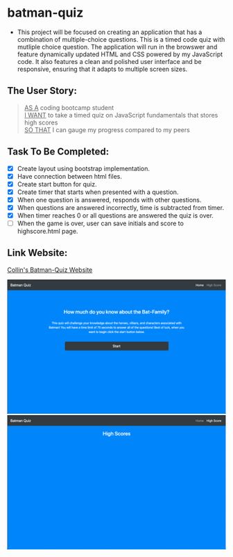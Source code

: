 # batman-quiz
* This project will be focused on creating an application that has a combination of multiple-choice questions. This is a timed code quiz with mutliple choice question. The application will run in the browswer and feature dynamically updated HTML and CSS powered by my JavaScript code. It also features a clean and polished user interface and be responsive, ensuring that it adapts to multiple screen sizes.


## The User Story:
> <ins>AS A</ins> coding bootcamp student\
> <ins>I WANT</ins> to take a timed quiz on JavaScript fundamentals that stores high scores\
> <ins>SO THAT</ins> I can gauge my progress compared to my peers

## Task To Be Completed:
- [x] Create layout using bootstrap implementation.
- [x] Have connection between html files.
- [x] Create start button for quiz.
- [x] Create timer that starts when presented with a question.
- [x] When one question is answered, responds with other questions.
- [x] When questions are answered incorrectly, time is subtracted from timer.
- [x] When timer reaches 0 or all questions are answered the quiz is over.
- [ ] When the game is over, user can save initials and score to highscore.html page.

## Link Website:
[Collin's Batman-Quiz Website](https://collinlanie12.github.io/batman-quiz/)

![image of Start Page](https://github.com/collinlanie12/batman-quiz/blob/master/img/start-page.png)
![image of High Score Page](https://github.com/collinlanie12/batman-quiz/blob/master/img/highscore.png)